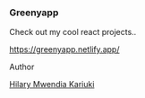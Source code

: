 ### Greenyapp
Check out my cool react projects..

  https://greenyapp.netlify.app/

Author 

  [Hilary Mwendia Kariuki](https://github.com/Stiflerzak)